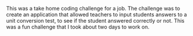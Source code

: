 This was a take home coding challenge for a job.  The challenge was to create an application that allowed teachers to input students answers to a unit conversion test, to see if the student answered correctly or not.  This was a fun challenge that I took about two days to work on.  
